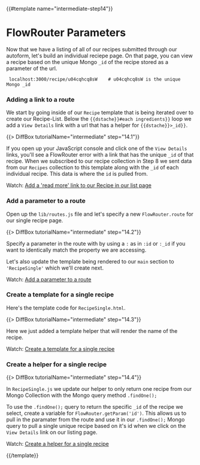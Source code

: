 {{#template name="intermediate-step14"}}

# FlowRouter Parameters

Now that we have a listing of all of our recipes submitted through our autoform, let's build an individual reciepe page. On that page, you can view a recipe based on the unique Mongo `_id` of the recipe stored as a parameter of the url.

`
localhost:3000/recipe/u04cqhcq8sW    # u04cqhcq8sW is the unique Mongo _id`

### Adding a link to a route

We start by going inside of our `Recipe` template that is being iterated over to create our Recipe-List. Below the `{{dstache}}#each ingredients}}` loop we add a `View Details` link with a url that has a helper for `{{dstache}}>_id}}`.

{{> DiffBox tutorialName="intermediate" step="14.1"}}

If you open up your JavaScript console and click one of the `View Details` links, you'll see a FlowRouter error with a link that has the unique `_id` of that recipe. When we subscribed to our recipe collection in Step 8 we sent data from our `Recipes` collection to this template along with the `_id` of each individual recipe. This data is where the `id` is pulled from.

Watch: [Add a 'read more' link to our Recipe in our list page](https://youtu.be/jp09Kw3sduo?t=2m3s "Level Up Tutorials: Intermediate Meteor Tutorial #14 - Youtube")


### Add a parameter to a route

Open up the `lib/routes.js` file and let's specify a new `FlowRouter.route` for our single recipe page.

{{> DiffBox tutorialName="intermediate" step="14.2"}}

Specify a parameter in the route with by using a `:` as in `:id` or `:_id` if you want to identically match the property we are accessing. 

Let's also update the template being rendered to our `main` section to `'RecipeSingle'` which we'll create next.

Watch: [Add a parameter to a route](https://youtu.be/jp09Kw3sduo?t=1m48s "Level Up Tutorials: Intermediate Meteor Tutorial #14 - Youtube")

### Create a template for a single recipe

Here's the template code for `RecipeSingle.html`.

{{> DiffBox tutorialName="intermediate" step="14.3"}}

Here we just added a template helper that will render the name of the recipe.

Watch: [Create a template for a single recipe](https://youtu.be/jp09Kw3sduo?t=2m59s "Level Up Tutorials: Intermediate Meteor Tutorial #14 - Youtube")

### Create a helper for a single recipe

<!-- helper -->
{{> DiffBox tutorialName="intermediate" step="14.4"}}

In `RecipeSingle.js` we update our helper to only return one recipe from our Mongo Collection with the Mongo query method `.findOne();`

To use the `.findOne();` query to return the specific `_id` of the recipe we select, create a variable for `FlowRouter.getParam('id')`. This allows us to pull in the paramater from the route and use it in our `.findOne();` Mongo query to pull a single unique recipe based on it's id when we click on the `View Details` link on our listing page.

Watch: [Create a helper for a single recipe](https://youtu.be/jp09Kw3sduo?t=4m11s "Level Up Tutorials: Intermediate Meteor Tutorial #14 - Youtube")

{{/template}}
